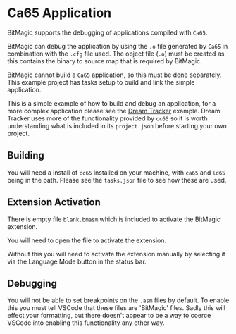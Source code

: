 # Ca65 Application

BitMagic supports the debugging of applications compiled with `Ca65`.

BitMagic can debug the application by using the `.o` file generated by `Ca65` in combination with the `.cfg` file used. The object file (`.o`) must be created as this contains the binary to source map that is required by BitMagic.

BitMagic cannot build a `Ca65` application, so this must be done separately. This example project has tasks setup to build and link the simple application.

This is a simple example of how to build and debug an application, for a more complex application please see the [Dream Tracker](../Ca65DreamTracker/) example. Dream Tracker uses more of the functionality provided by `cc65` so it is worth understanding what is included in its `project.json` before starting your own project.

## Building

You will need a install of `cc65` installed on your machine, with `ca65` and `ld65` being in the path. Please see the `tasks.json` file to see how these are used.

## Extension Activation

There is empty file `blank.bmasm` which is included to activate the BitMagic extension.

You will need to open the file to activate the extension.

Without this you will need to activate the extension manually by selecting it via the Language Mode button in the status bar.

## Debugging

You will not be able to set breakpoints on the `.asm` files by default. To enable this you must tell VSCode that these files are 'BitMagic' files. Sadly this will effect your formatting, but there doesn't appear to be a way to coerce VSCode into enabling this functionality any other way.
